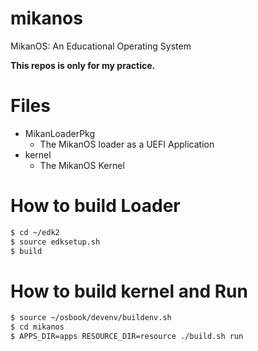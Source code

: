 # mikanos
MikanOS: An Educational Operating System

**This repos is only for my practice.**

# Files

- MikanLoaderPkg
    - The MikanOS loader as a UEFI Application
- kernel
    - The MikanOS Kernel

# How to build Loader

```sh
$ cd ~/edk2
$ source edksetup.sh
$ build
```

# How to build kernel and Run

```sh
$ source ~/osbook/devenv/buildenv.sh
$ cd mikanos
$ APPS_DIR=apps RESOURCE_DIR=resource ./build.sh run
```

